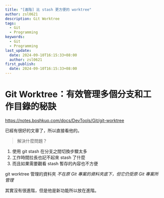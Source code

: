 ```yaml
---
title: "[進階] 比 stash 更方便的 worktree"
author: zsl0621
description: Git Worktree
tags:
  - Git
  - Programming
keywords:
  - Git
  - Programming
last_update:
  date: 2024-09-10T16:15:33+08:00
  author: zsl0621
first_publish:
  date: 2024-09-10T16:15:33+08:00
---
```


# Git Worktree：有效管理多個分支和工作目錄的秘訣

https://notes.boshkuo.com/docs/DevTools/Git/git-worktree

已經有很好的文章了，所以直接看他的。

> 解決什麼問題？  

1. 使用 git stash 在分支之間切換步驟太多
2. 工作時間拉長也記不起來 stash 了什麼
3. 而且如果需要觀看 stash 暫存的內容也不方便

git worktree 管理的資料夾 _不在原 Git 專案的資料夾底下，但它仍受原 Git 專案所管理_

其實沒有很進階，但是他是新功能所以放在進階。
